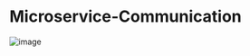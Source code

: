 # Microservice-Communication

![image](https://user-images.githubusercontent.com/72852725/228404189-f7d2dda9-d435-4249-9baf-ba729a414cfe.png)
